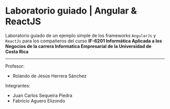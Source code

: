 # Laboratorio guiado | Angular & ReactJS
Laboratorio guiado de un ejemplo simple de los frameworks `AngularJs` y `ReactJs` para los compañeros del curso <b>IF-6201 Informática Aplicada a los Negocios de la carrera Informatica Empresarial de la Universidad de Costa Rica</b>
***
Profesor: 
- Rolando de Jesús Herrera Sánchez

Integrantes: 
- Juan Carlos Sequeira Piedra
- Fabricio Aguero Elizondo
